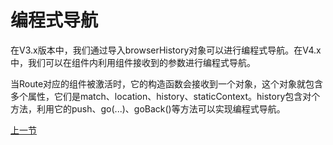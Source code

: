 编程式导航
=====

在V3.x版本中，我们通过导入browserHistory对象可以进行编程式导航。在V4.x中，我们可以在组件内利用组件接收到的参数进行编程式导航。

当Route对应的组件被激活时，它的构造函数会接收到一个对象，这个对象就包含多个属性，它们是match、location、history、staticContext。history包含对个方法，利用它的push、go(...)、goBack()等方法可以实现编程式导航。

[上一节](/react-router-demo/detail/6)